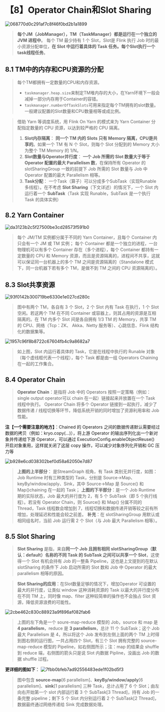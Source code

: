 # 【8】Operator Chain和Slot Sharing
![068770d0c291af7c8f46f0bd2b1a1899](【8】OperatorChain和SlotSharing.resources/D734B067-C54D-4F3E-9EDB-AD3CB015DFB6.png)
> **每个JM（JobManager），TM（TaskManager）都是运行在一个独立的 JVM 进程中**。
> 每个 TM 最少持有 1 个 Slot，Slot是 Flink 执行 Job 时的最小资源分配单位，**在 Slot 中运行着具体的 Task 任务。每个Slot执行一个task线程任务**。

## 8.1 TM中的内存和CPU资源的分配
> 每个TM都拥有一定数量的CPU和内存资源。
> - `taskmanager.heap.size`来制定TM堆内存的大小，在Yarn环境下一般会减掉一部分内存用于Container的容错。
> - `taskmanager.numberOfTaskSlots`可用来指定每个TM拥有的slot数量。一般建议配置的Slot数量和CPU数量相等或成比例。

> 借助 Yarn 等调度系统，用 Flink On Yarn 的模式来为 Yarn Container 分配指定数量的 CPU 资源，以达到较严格的 CPU 隔离。
> 1. **Slot内存隔离**：
> **同一个 TM 内的 Slots 只有 Memory 隔离，CPU是共享的**。如果一个 TM 有 N 个 Slot，则每个 Slot 分配到的 Memory 大小为整个 TM Memory 的 1/N。
> 2. **Slot数量与Operator并行度**：
> **一个 Job 所需的 Slot 数量大于等于 Operator 配置的最大 Parallelism 数**，在保持所有 Operator 的 slotSharingGroup 一致的前提下 Job 所需的 Slot 数量与 Job 中 Operator 配置的最大 Parallelism 相等。
> 3. **Task分配**：
> 一个Task（算子）可以分成多个SubTask（实现Runable多线程）。在不考虑 **Slot Sharing**（下文详述）的情况下，一个 Slot 内运行着一个 **SubTask**（Task 实现 Runable，SubTask 是一个执行 Task 的具体实例）

## 8.2 Yarn Container
![da3123b2c5f27500be3cd28573f591b0](【8】OperatorChain和SlotSharing.resources/CC893C2A-0F47-4D2A-8846-45236DDBFFCE.png)
> 每个 JM/TM 实例都分属于不同的 Yarn Container，且每个 Container 内只会有一个 JM 或 TM 实例；
> 每个 Container 都是一个独立的进程，一台物理机可以有多个 Container 存在（多个进程），每个 Container 都持有一定数量的 CPU 和 Memory 资源，而且是资源隔离的，进程间不共享，这就可以保证同一台机器上的多个 TM 之间是资源隔离的（Standalone 模式下，同一台机器下若有多个 TM，是做不到 TM 之间的 CPU 资源隔离的）。

## 8.3 Slot共享资源
![93f0142b300719be6330e1e027cd280c](【8】OperatorChain和SlotSharing.resources/99093427-552A-4970-A96F-C5A99BF65E38.png)
> 图中有两个 TM，各自有 3 个 Slot，2 个 Slot 内有 Task 在执行，1 个 Slot 空闲。若这两个 TM 在不同 Container 或容器上，则其占用的资源是互相隔离的。在 TM 内多个 Slot 间是各自拥有 1/3 TM 的 Memory，共享 TM 的 CPU、网络（Tcp：ZK、 Akka、Netty 服务等）、心跳信息、Flink 结构化的数据集等。

![1957c96f8b8722c67604fb4c9a8682a7](【8】OperatorChain和SlotSharing.resources/8F0651A0-2DB3-4173-83BF-1F9AFC889E25.png)
> 如上图，Slot 内运行着具体的 Task，它是在线程中执行的 Runable 对象（每个虚线框代表一个线程），每个 Task 都是由一组 Operators Chaining 在一起的工作集合。

## 8.4 Operator Chain
> **Operator Chain**：是指将 Job 中的 Operators 按照一定策略（例如：single output operator可以 chain 在一起）链接起来并放置在一个 Task 线程中执行。
> Operator Chain 将多个 Operator 链接到一起执行，减少了数据传递 / 线程切换等环节，降低系统开销的同时增加了资源利用率和 Job 性能。

**注【一个需要注意的地方】**：Chained 的 Operators 之间的数据传递默认需要经过数据的拷贝（例如：kryo.copy(…)），将上游 Operator 的输出序列化出一个新对象并传递给下游 Operator，可以通过 ExecutionConfig.enableObjectReuse() 开启对象重用，这样就关闭了这层 copy 操作，可以减少对象序列化开销和 GC 压力等

![b928e6cd038302bef0d58a62050e7d87](【8】OperatorChain和SlotSharing.resources/CA6F2804-1720-4B7D-B32A-8C0D81A08767.png)
> **上图的上半部分**： 是StreamGraph 视角，有 Task 类别无并行度，如图：Job Runtime 时有三种类型的 Task，分别是 Source->Map、keyBy/window/apply、Sink，其中 Source->Map 是 Source() 和 Map()chaining 在一起的 Task；
> **上图的下半部分**：是一个 Job Runtime 期的实际状态，Job 最大的并行度为 2，有 5 个 SubTask（即 5 个执行线程）。若没有 Operator Chain，则 Source() 和 Map() 分属不同的 Thread，Task 线程数会增加到 7，线程切换和数据传递开销等较之前有所增加，处理延迟和性能会较之前差。
> **补充**：在 slotSharingGroup 用默认或相同组名时，当前 Job 运行需 2 个 Slot（与 Job 最大 Parallelism 相等）。

## 8.5 Slot Sharing
> **Slot Sharing** 是指，来自**同一个 Job 且拥有相同 slotSharingGroup（默认：default）名称的不同 Task 的 SubTask 之间可以共享一个 Slot**，这使得一个 Slot 有机会持有 Job 的一整条 Pipeline，这也是上文提到的在默认 slotSharing 的条件下 Job 启动所需的 Slot 数和 Job 中 Operator 的最大 parallelism 相等的原因。


> **Slot Sharing的应用**：在Slot数量足够的情况下，增加Operator 可设置的最大的并行度，让类似 window 这种消耗资源的 Task 以最大的并行度分布在不同 TM 上，同时像 map、filter 这种较简单的操作也不会独占 Slot 资源，降低资源浪费的可能性。

![2cbe462c830c88923a9f896af082fab6](【8】OperatorChain和SlotSharing.resources/6523F064-B488-4B06-B5F6-A09A865ACAF8.png)
> 上图的左下角是一个 soure-map-reduce 模型的 Job，source 和 map 是 **4 parallelism**，reduce 是 **3 parallelism**，总计 11 个 SubTask；这个 Job 最大 Parallelism 是 4，所以将这个 Job 发布到左侧上面的两个 TM 上时得到图右侧的运行图，一共占用四个 Slot，有三个 Slot 拥有完整的 source-map-reduce 模型的 Pipeline，如右侧图所示；注：map 的结果会 shuffle 到 reduce 端，右侧图的箭头只是说 Slot 内数据 Pipline，没画出 Job 的数据 shuffle 过程。

**更详细的图如下**：
![7fbb0bfeb7ad92556483ede1f02bd5f3](【8】OperatorChain和SlotSharing.resources/A6E3288F-7272-41BB-9C23-E47288E8EAC6.png)
> 图中包含 **source-map**[6 parallelism]、**keyBy/window/apply**[6 parallelism]、**sink**[1 parallelism] 三种 Task，总计占用了 6 个 Slot；由左向右开始第一个 slot 内部运行着 3 个 SubTask[3 Thread]，持有 Job 的一条完整 pipeline；剩下 5 个 Slot 内分别运行着 2 个 SubTask[2 Thread]，数据最终通过网络传递给 Sink 完成数据处理。

